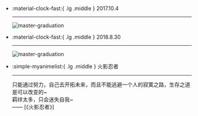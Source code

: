#  

<div class="grid cards" markdown>

-   :material-clock-fast:{ .lg .middle } 2017.10.4

    ---

    <a><img alt="master-graduation" loading="lazy" src="../img/20171004.jpg" /></a>

-   :material-clock-fast:{ .lg .middle } 2018.8.30

    ---

    <a><img alt="master-graduation" loading="lazy" src="../img/201808301.jpg" /></a>

-   :simple-myanimelist:{ .lg .middle }  火影忍者

    ---

    只能通过努力，自己去开拓未来，而且不能逃避一个人的寂寞之路，生存之道是可以改变的~<br>
    羁绊太多，只会迷失自我~<br>
    —— [《火影忍者》]

</div>
